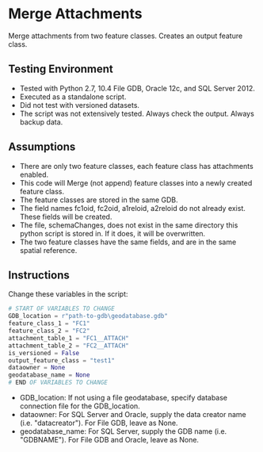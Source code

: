 # Merge Attachments
Merge attachments from two feature classes. Creates an output feature class.

## Testing Environment
* Tested with Python 2.7, 10.4 File GDB, Oracle 12c, and SQL Server 2012.
* Executed as a standalone script.
* Did not test with versioned datasets.
* The script was not extensively tested. Always check the output. Always backup data.

## Assumptions
* There are only two feature classes, each feature class has attachments enabled.
* This code will Merge (not append) feature classes into a newly created feature class.
* The feature classes are stored in the same GDB.
* The field names fc1oid, fc2oid, a1reloid, a2reloid do not already exist. These fields will be created.
* The file, schemaChanges, does not exist in the same directory this python script is stored in. If it does, it will be overwritten.
* The two feature classes have the same fields, and are in the same spatial reference.

## Instructions
Change these variables in the script:

```python
# START OF VARIABLES TO CHANGE
GDB_location = r"path-to-gdb\geodatabase.gdb"
feature_class_1 = "FC1"
feature_class_2 = "FC2"
attachment_table_1 = "FC1__ATTACH"
attachment_table_2 = "FC2__ATTACH"
is_versioned = False
output_feature_class = "test1"
dataowner = None 
geodatabase_name = None
# END OF VARIABLES TO CHANGE
```

* GDB_location: If not using a file geodatabase, specify database connection file for the GDB_location.
* dataowner: For SQL Server and Oracle, supply the data creator name (i.e. "datacreator"). For File GDB, leave as None.
* geodatabase_name: For SQL Server, supply the GDB name (i.e. "GDBNAME"). For File GDB and Oracle, leave as None.
